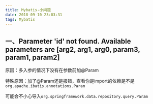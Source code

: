 ```yaml
---
title: Mybatis-小问题
date: 2018-09-10 23:03:31
tags: Mybatis
---
```




## 一、Parameter 'id' not found. Available parameters are [arg2, arg1, arg0, param3, param1, param2]

原因：多入参的情况下没有在参数前加@Param

特殊原因：加了@Param还是报错，查看你是import的依赖是不是`org.apache.ibatis.annotations.Param`

可能会不小心导入`org.springframework.data.repository.query.Param`